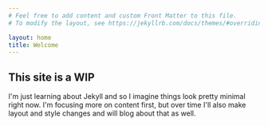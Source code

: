 ```yaml
---
# Feel free to add content and custom Front Matter to this file.
# To modify the layout, see https://jekyllrb.com/docs/themes/#overriding-theme-defaults

layout: home
title: Welcome
---
```

## This site is a WIP

I'm just learning about Jekyll and so I imagine things look pretty minimal right now.
I'm focusing more on content first, but over time I'll also make layout and style
changes and will blog about that as well.
